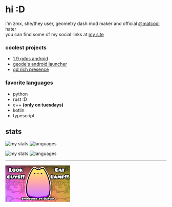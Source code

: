 # hi :D

i'm zmx, she/they user, geometry dash mod maker and official [@matcool](https://github.com/matcool) hater  
you can find some of my social links at [my site](https://xyze.dev)

### coolest projects

* [1.9 gdps android](https://github.com/qimiko/gdps-android-public)
* [geode's android launcher](https://github.com/geode-sdk/android-launcher/)
* [gd rich presence](https://github.com/qimiko/gdrpc)

### favorite languages

* python
* rust :D
* c++ **(only on tuesdays)**
* kotlin
* typescript

## stats

![my stats](https://github-readme-stats.vercel.app/api?username=qimiko&theme=buefy&show_icons=true&disable_animations=true&custom_title=my%20stats%20%3A%29&hide_border=true&hide_title=true&hide_rank=true#gh-light-mode-only)
![languages](https://github-readme-stats.vercel.app/api/top-langs/?username=qimiko&theme=buefy&custom_title=languages&hide_border=true&layout=compact&hide=Objective-C%2B%2B,Objective-C,Makefile,CMake#gh-light-mode-only)

![my stats](https://github-readme-stats.vercel.app/api?username=qimiko&theme=rose_pine&show_icons=true&disable_animations=true&custom_title=my%20stats%20%3A%29&hide_border=true&hide_title=true&hide_rank=true&bg_color=00000000#gh-dark-mode-only)
![languages](https://github-readme-stats.vercel.app/api/top-langs/?username=qimiko&theme=rose_pine&custom_title=languages&hide_border=true&layout=compact&bg_color=00000000&hide=Objective-C%2B%2B,Objective-C,Makefile,CMake#gh-dark-mode-only)

---

<img alt="catlamp" src="catlamp.png" width=40%>
